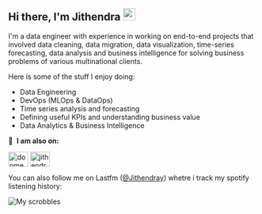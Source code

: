 ## Hi there, I'm Jithendra <img src="https://media.giphy.com/media/hvRJCLFzcasrR4ia7z/giphy.gif" width="25">

I'm a data engineer with experience in working on end-to-end projects that involved data cleaning, data migration, data visualization, time-series forecasting, data analysis and business intelligence for solving business problems of various multinational clients.

Here is some of the stuff I enjoy doing:
- Data Engineering
- DevOps (MLOps & DataOps)
- Time series analysis and forecasting
- Defining useful KPIs and understanding business value
- Data Analytics & Business Intelligence

🔗 &nbsp;**I am also on:**
<p align="left">
<a href="https://twitter.com/doomedripper" target="blank"><img align="center" src="https://raw.githubusercontent.com/rahuldkjain/github-profile-readme-generator/master/src/images/icons/Social/twitter.svg" alt="doomedripper" height="30" width="40" /></a>
<a href="https://www.linkedin.com/in/jithendrabsy/" target="blank"><img align="center" src="https://raw.githubusercontent.com/rahuldkjain/github-profile-readme-generator/master/src/images/icons/Social/linked-in-alt.svg" alt="jithendrabsy" height="30" width="40" /></a>


You can also follow me on Lastfm ([@Jithendray](https://www.last.fm/user/Jithendray)) whetre i track my spotify listening history:

![My scrobbles](https://lastfm-recently-played.vercel.app/api?user=Jithendray)




